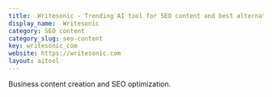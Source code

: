 ```yaml
---
title:  Writesonic - Trending AI tool for SEO content and best alternatives
display_name:  Writesonic
category: SEO content
category_slug: seo-content
key: writesonic_com
website: https://writesonic.com
layout: aitool
---
```


Business content creation and SEO optimization.

